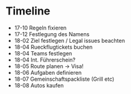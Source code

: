 # Timeline

* 17-10 Regeln fixieren
* 17-12 Festlegung des Namens
* 18-02 Ziel festlegen / Legal issues beachten
* 18-04 Rueckflugtickets buchen
* 18-04 Teams festlegen
* 18-04 Int. Führerschein?
* 18-05 Route planen -> Visa!
* 18-06 Aufgaben definieren
* 18-07 Gemeinschaftspackliste (Grill etc)
* 18-08 Autos kaufen